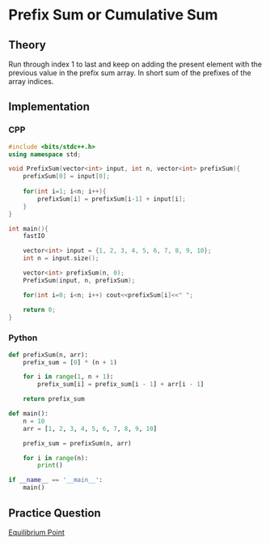 # Prefix Sum or Cumulative Sum

## Theory
Run through index 1 to last and keep on adding the present element with the previous value in the prefix sum array.
In short sum of the prefixes of the array indices.

## Implementation

### CPP
```cpp
#include <bits/stdc++.h>
using namespace std;

void PrefixSum(vector<int> input, int n, vector<int> prefixSum){
    prefixSum[0] = input[0];
    
    for(int i=1; i<n; i++){
        prefixSum[i] = prefixSum[i-1] + input[i];
    }
}

int main(){
    fastIO

    vector<int> input = {1, 2, 3, 4, 5, 6, 7, 8, 9, 10};
    int n = input.size();

    vector<int> prefixSum(n, 0);
    PrefixSum(input, n, prefixSum);

    for(int i=0; i<n; i++) cout<<prefixSum[i]<<" ";

    return 0;
}
```

### Python
```py
def prefixSum(n, arr):
    prefix_sum = [0] * (n + 1)

    for i in range(1, n + 1):
        prefix_sum[i] = prefix_sum[i - 1] + arr[i - 1]

    return prefix_sum

def main():
    n = 10
    arr = [1, 2, 3, 4, 5, 6, 7, 8, 9, 10]

    prefix_sum = prefixSum(n, arr)

    for i in range(n):
        print()

if __name__ == '__main__':
    main()
```

## Practice Question
[Equilibrium Point](https://practice.geeksforgeeks.org/problems/equilibrium-point-1587115620/1)
